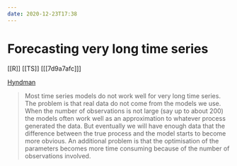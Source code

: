 ```yaml
---
date: 2020-12-23T17:38
---
```


# Forecasting very long time series

[[R]]
[[TS]]
[[[7d9a7afc]]]

[Hyndman](https://otexts.com/fpp3/long-short-ts.html)

> Most time series models do not work well for very long time series. The problem is that real data do not come from the models we use. When the number of observations is not large (say up to about 200) the models often work well as an approximation to whatever process generated the data. But eventually we will have enough data that the difference between the true process and the model starts to become more obvious. An additional problem is that the optimisation of the parameters becomes more time consuming because of the number of observations involved.